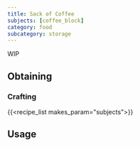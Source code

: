 ```yaml
---
title: Sack of Coffee
subjects: [coffee_block]
category: food
subcategory: storage
---
```


WIP

Obtaining
---------

### Crafting
{{<recipe_list makes_param="subjects">}}

Usage
-----
